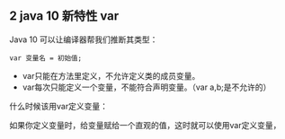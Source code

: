 ## 2 java 10 新特性 var

Java 10 可以让编译器帮我们推断其类型：

```
var 变量名 = 初始值;
```

* var只能在方法里定义，不允许定义类的成员变量。
* var每次只能定义一个变量，不能符合声明变量。（var a,b;是不允许的）

什么时候该用var定义变量：

如果你定义变量时，给变量赋给一个直观的值，这时就可以使用var定义变量，